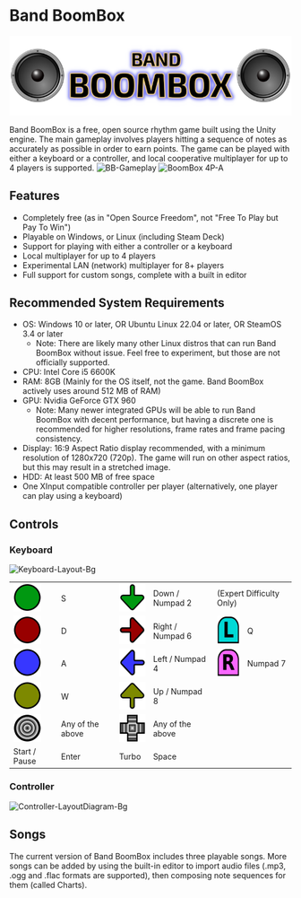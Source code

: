 # Band BoomBox
![Band BoomBox Logo](Assets/StreamingAssets/Icons/Deck-Logo.png)

Band BoomBox is a free, open source rhythm game built using the Unity engine. The main gameplay involves players hitting a sequence of notes as accurately as possible in order to earn points. The game can be played with either a keyboard or a controller, and local cooperative multiplayer for up to 4 players is supported.
![BB-Gameplay](https://github.com/thomeval/BandBoomBox/assets/11618454/0c38179f-d922-49c8-b332-e64835292d9e)
![BoomBox 4P-A](https://github.com/thomeval/BandBoomBox/assets/11618454/73fc8bd3-6adf-4570-9ece-a0c444be401e)

## Features
- Completely free (as in "Open Source Freedom", not "Free To Play but Pay To Win")
- Playable on Windows, or Linux (including Steam Deck)
- Support for playing with either a controller or a keyboard
- Local multiplayer for up to 4 players
- Experimental LAN (network) multiplayer for 8+ players
- Full support for custom songs, complete with a built in editor
  
## Recommended System Requirements
- OS: Windows 10 or later, OR Ubuntu Linux 22.04 or later, OR SteamOS 3.4 or later
  - Note: There are likely many other Linux distros that can run Band BoomBox without issue. Feel free to experiment, but those are not officially supported.
- CPU: Intel Core i5 6600K
- RAM: 8GB (Mainly for the OS itself, not the game. Band BoomBox actively uses around 512 MB of RAM)
- GPU: Nvidia GeForce GTX 960
  - Note: Many newer integrated GPUs will be able to run Band BoomBox with decent performance, but having a discrete one is recommended for higher resolutions, frame rates and frame pacing consistency.
- Display: 16:9 Aspect Ratio display recommended, with a minimum resolution of 1280x720 (720p). The game will run on other aspect ratios, but this may result in a stretched image.
- HDD: At least 500 MB of free space
- One XInput compatible controller per player (alternatively, one player can play using a keyboard)

## Controls
### Keyboard
![Keyboard-Layout-Bg](https://github.com/thomeval/BandBoomBox/assets/11618454/0586b62a-4efe-4a85-a3bc-97dea9e24aab)


<table>
<tr>
    <td><img src="https://github.com/thomeval/BandBoomBox/blob/master/Wiki/NoteIcon-A.png" height="50"/> </td>
  <td>S</td>
      <td><img src="https://github.com/thomeval/BandBoomBox/blob/master/Wiki/NoteIcon-Down.png" height="50"/> </td>
    <td>Down / Numpad 2</td>
  <td colspan="2">(Expert Difficulty Only)</td>
</tr>
  <tr>
    <td><img src="https://github.com/thomeval/BandBoomBox/blob/master/Wiki/NoteIcon-B.png" height="50"/> </td>
      <td>D</td>
        <td><img src="https://github.com/thomeval/BandBoomBox/blob/master/Wiki/NoteIcon-Right.png" height="50"/> </td>
           <td>Right / Numpad 6</td>
          <td><img src="https://github.com/thomeval/BandBoomBox/blob/master/Wiki/NoteIcon-LB.png" height="50"/> </td>
    <td>Q</td>

  </tr>
  <tr>
    <td><img src="https://github.com/thomeval/BandBoomBox/blob/master/Wiki/NoteIcon-X.png" height="50"/> </td>
      <td>A</td>
        <td><img src="https://github.com/thomeval/BandBoomBox/blob/master/Wiki/NoteIcon-Left.png" height="50"/> </td>
      <td>Left / Numpad 4</td>
            <td><img src="https://github.com/thomeval/BandBoomBox/blob/master/Wiki/NoteIcon-RB.png" height="50"/> </td>
      <td>Numpad 7</td>
  </tr>
  <tr>
        <td><img src="https://github.com/thomeval/BandBoomBox/blob/master/Wiki/NoteIcon-Y.png" height="50"/> </td>
      <td>W</td>
        <td><img src="https://github.com/thomeval/BandBoomBox/blob/master/Wiki/NoteIcon-Up.png" height="50"/> </td>
      <td>Up / Numpad 8</td>
  </tr>

<tr>
      <td><img src="https://github.com/thomeval/BandBoomBox/blob/master/Wiki/NoteIcon-AnyB.png" height="50"/> </td>
    <td>Any of the above</td>
      <td><img src="https://github.com/thomeval/BandBoomBox/blob/master/Wiki/NoteIcon-AnyD.png" height="50"/> </td>
    <td>Any of the above</td>
</tr>
<tr>
      <td>Start / Pause </td>
    <td>Enter</td>
      <td>Turbo</td>
    <td>Space</td>
</tr>
</table>

### Controller
![Controller-LayoutDiagram-Bg](https://github.com/thomeval/BandBoomBox/assets/11618454/ca4d5b13-bbf6-475e-a504-61fef24b1aae)

## Songs
The current version of Band BoomBox includes three playable songs. More songs can be added by using the built-in editor to import audio files (.mp3, .ogg and .flac formats are supported), then composing note sequences for them (called Charts).
